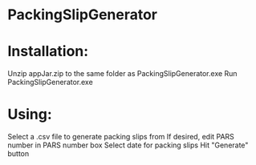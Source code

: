 # PackingSlipGenerator

Installation:
=============
Unzip appJar.zip to the same folder as PackingSlipGenerator.exe
Run PackingSlipGenerator.exe

Using:
======
Select a .csv file to generate packing slips from
If desired, edit PARS number in PARS number box
Select date for packing slips
Hit "Generate" button
